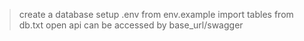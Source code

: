 > create a database
> setup .env from env.example
> import tables from db.txt
> open api can be accessed by base_url/swagger